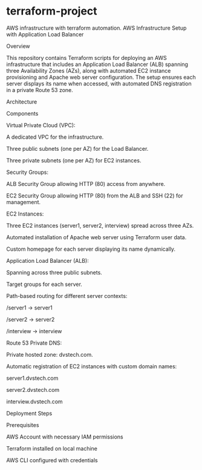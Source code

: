 # terraform-project
AWS infrastructure with terraform automation.
AWS Infrastructure Setup with Application Load Balancer

Overview

This repository contains Terraform scripts for deploying an AWS infrastructure that includes an Application Load Balancer (ALB) spanning three Availability Zones (AZs), along with automated EC2 instance provisioning and Apache web server configuration. The setup ensures each server displays its name when accessed, with automated DNS registration in a private Route 53 zone.

Architecture

Components

Virtual Private Cloud (VPC):

A dedicated VPC for the infrastructure.

Three public subnets (one per AZ) for the Load Balancer.

Three private subnets (one per AZ) for EC2 instances.

Security Groups:

ALB Security Group allowing HTTP (80) access from anywhere.

EC2 Security Group allowing HTTP (80) from the ALB and SSH (22) for management.

EC2 Instances:

Three EC2 instances (server1, server2, interview) spread across three AZs.

Automated installation of Apache web server using Terraform user data.

Custom homepage for each server displaying its name dynamically.

Application Load Balancer (ALB):

Spanning across three public subnets.

Target groups for each server.

Path-based routing for different server contexts:

/server1 → server1

/server2 → server2

/interview → interview

Route 53 Private DNS:

Private hosted zone: dvstech.com.

Automatic registration of EC2 instances with custom domain names:

server1.dvstech.com

server2.dvstech.com

interview.dvstech.com

Deployment Steps

Prerequisites

AWS Account with necessary IAM permissions

Terraform installed on local machine

AWS CLI configured with credentials
